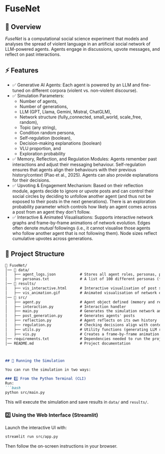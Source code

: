 # FuseNet

## 📌 Overview
_FuseNet_ is a computational social science experiment that models and analyses the spread of violent language in an artificial social network of LLM-powered agents. Agents engage in discussions, upvote messages, and reflect on past interactions.

## ⚡ Features
- ✅ Generative AI Agents: Each agent is powered by an LLM and fine-tuned on different corpora (violent vs. non-violent discourse).
- ✅ Simulation Parameters: 
    - Number of agents, 
    - Number of generations, 
    - LLM (GPT, Llama, Gemini, Mistral, ChatGLM), 
    - Network structure (fully_connected, small_world, scale_free, random), 
    - Topic (any string), 
    - Condition random persona, 
    - Self-regulation (boolean),
    - Decision-making explanations (boolean)
    - VLU proportion, and 
    - Exploration probability
- ✅ Memory, Reflection, and Regulation Modules: Agents remember past interactions and adjust their messaging behaviour. Self-regulation ensures that agents align their behaviours with their previous history/context (Piao et al., 2025). Agents can also provide explanations for their decisions.
- ✅ Upvoting & Engagement Mechanism: Based on their reflection module, agents decide to ignore or upvote posts and can control their social circles by deciding to unfollow another agent (and thus not be exposed to their posts in the next generations). There is an exploration probability parameter which controls how likely an agent comes across a post from an agent they don't follow.
- ✅ Interactive & Animated Visualisations: Supports interactive network graphs and frame-by-frame animations of network evolution. Edges often denote _mutual_ followings (i.e., it cannot visualise those agents who follow another agent that is not following them). Node sizes reflect cumulative upvotes across generations.


## 📂 Project Structure

```md
📂 FuseNet/
│── 📂 data/
│   ├── agent_logs.json           # Stores all agent roles, personas, posts, upvotes, upvoted posts, reflections, social circle, and explanations
│   ├── personas.txt              # A list of 100 different personas (first line: short alias; second line: respective emoji codes)
│── 📂 results/
│   ├── vis_interactive.html      # Interactive visualisation of post spread
│   ├── vis_animation.gif         # Animated visualisation of network evolution
│── 📂 src/
│   ├── agent.py                  # Agent object defined (memory and reflection modules)
│   ├── interaction.py            # Interaction handler
│   ├── main.py                   # Generates the simulation network and runs simulation
│   ├── post_generation.py        # Generates agents' posts
│   ├── reflection.py             # Agent reflects on its own history
│   ├── regulation.py             # Checking decisions align with context provided
│   ├── utils.py                  # Utility functions (generating LLM responses)
│   ├── vis.py                    # Creates a frame-by-frame animation of the network evolution
│── requirements.txt              # Dependencies needed to run the project
│── README.md                     # Project documentation



## 🚀 Running the Simulation

You can run the simulation in two ways:

### 1️⃣ From the Python Terminal (CLI)
Run:
```bash
python src/main.py
```

This will execute the simulation and save results in ```data/``` and ```results/```.

### 2️⃣ Using the Web Interface (Streamlit)

Launch the interactive UI with:

```bash
streamlit run src/app.py
```

Then follow the on-screen instructions in your browser.
